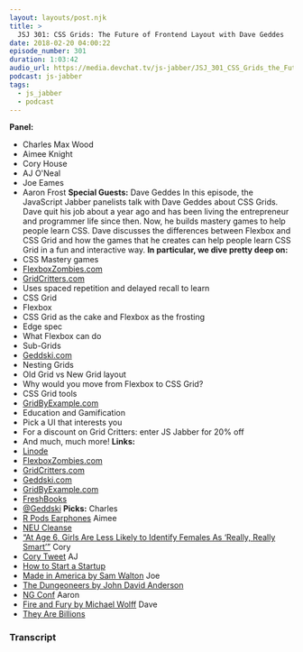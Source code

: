 ```yaml
---
layout: layouts/post.njk
title: >
  JSJ 301: CSS Grids: The Future of Frontend Layout with Dave Geddes
date: 2018-02-20 04:00:22
episode_number: 301
duration: 1:03:42
audio_url: https://media.devchat.tv/js-jabber/JSJ_301_CSS_Grids_the_Future_of_Frontend_Layout_with_Dave_Geddes.mp3
podcast: js-jabber
tags:
  - js_jabber
  - podcast
---
```


**Panel:&nbsp;**

- Charles Max Wood
- Aimee Knight
- Cory House
- AJ O'Neal
- Joe Eames
- Aaron Frost
  **Special Guests:** Dave Geddes In this episode, the JavaScript Jabber panelists talk with Dave Geddes about CSS Grids. Dave quit his job about a year ago and has been living the entrepreneur and programmer life since then. Now, he builds mastery games to help people learn CSS. Dave discusses the differences between Flexbox and CSS Grid and how the games that he creates can help people learn CSS Grid in a fun and interactive way. **In particular, we dive pretty deep on:**
- CSS Mastery games
- [FlexboxZombies.com](https://flexboxzombies.com/p/flexbox-zombies)
- [GridCritters.com](https://gridcritters.com/p/gridcritters)
- Uses spaced repetition and delayed recall to learn
- CSS Grid
- Flexbox
- CSS Grid as the cake and Flexbox as the frosting
- Edge spec
- What Flexbox can do
- Sub-Grids
- [Geddski.com](https://gedd.ski/)
- Nesting Grids
- Old Grid vs New Grid layout
- Why would you move from Flexbox to CSS Grid?
- CSS Grid tools
- [GridByExample.com](https://gridbyexample.com/)
- Education and Gamification
- Pick a UI that interests you
- For a discount on Grid Critters: enter JS Jabber for 20% off
- And much, much more!
  **Links:**
- [Linode](https://promo.linode.com/javascriptjabber/)
- [FlexboxZombies.com](https://flexboxzombies.com/p/flexbox-zombies)
- [GridCritters.com](https://gridcritters.com/p/gridcritters)
- [Geddski.com](https://gedd.ski/)
- [GridByExample.com](https://gridbyexample.com/)
- [FreshBooks](https://www.freshbooks.com/invoice?ref=11731&utm_source=pbm&utm_medium=affiliate-program&utm_influencer=419364&utm_campaign=podcast-influencers)
- [@Geddski](https://twitter.com/geddski?ref_src=twsrc%255Egoogle%257Ctwcamp%255Eserp%257Ctwgr%255Eauthor)
  **Picks:** Charles
- [R Pods Earphones](https://www.fitnessmagazine.com/shop/r-pods-r-pods-true-wireless-stereo-mini-bluetooth-headphones-with-charging-case-white-p5e22135606a23a39471352895739fcf4.html)
  Aimee
- [NEU Cleanse](https://www.amazon.co.uk/CLEANSE-CAPSULES-DIETARY-SUPPLEMENT-SLIMMING/dp/B011RHWHF0)
- [“At Age 6, Girls Are Less Likely to Identify Females As ‘Really, Really Smart’”](https://ww2.kqed.org/mindshift/2017/01/26/at-age-6-girls-are-less-likely-to-identify-females-as-really-really-smart/)
  Cory
- [Cory Tweet](https://twitter.com/housecor/status/962754389533429760)
  AJ
- [How to Start a Startup](https://startupclass.samaltman.com/)
- [Made in America by Sam Walton](https://www.amazon.com/Sam-Walton-Made-America/dp/0553562835)
  Joe
- [The Dungeoneers by John David Anderson](https://www.amazon.com/Dungeoneers-John-Anderson/dp/0062338153)
- [NG Conf](https://www.ng-conf.org/)
  Aaron
- [Fire and Fury by Michael Wolff](https://www.amazon.com/Fire-Fury-Inside-Trump-White/dp/1250158060)
  Dave
- [They Are Billions](https://store.steampowered.com/app/644930/They_Are_Billions/)

### Transcript
